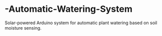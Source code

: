 # -Automatic-Watering-System
Solar-powered Arduino system for automatic plant watering based on soil moisture sensing.
